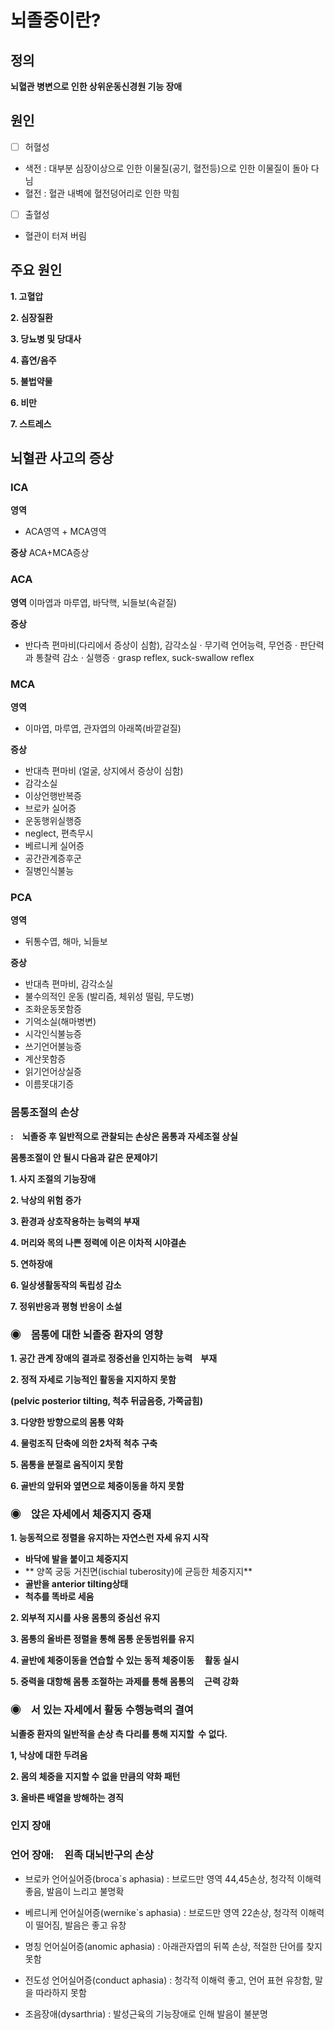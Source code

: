 # 뇌졸중이란?

## 정의

**뇌혈관 병변으로 인한 상위운동신경원 기능 장애**

## 원인

- [ ]  허혈성
- 색전 : 대부분 심장이상으로 인한 이물질(공기, 혈전등)으로 인한 이물질이 돌아 다님
- 혈전 : 혈관 내벽에 혈전덩어리로 인한 막힘
- [ ]  출혈성
- 혈관이 터져 버림

## 주요 원인

**1. 고혈압**

**2. 심장질환**

**3. 당뇨병 및 당대사**

**4. 흡연/음주**

**5. 불법약물**

**6. 비만**

**7. 스트레스**

## 뇌혈관 사고의 증상
### ICA

**영역**
- ACA영역 + MCA영역

**증상**
ACA+MCA증상

### ACA

**영역**
이마엽과 마루엽, 
바닥핵, 뇌들보(속겉질)

**증상**
- 반다측 편마비(다리에서 증상이 심함), 감각소실
· 무기력 언어능력, 무언증
· 판단력과 통찰력 감소
· 실행증
· grasp reflex, suck-swallow reflex

### MCA

**영역**
- 이마엽, 마루엽, 관자엽의 아래쪽(바깥겉질)

**증상**
- 반대측 편마비
(얼굴, 상지에서 증상이 심함)
- 감각소실
- 이상언행반복증
- 브로카 실어증
- 운동행위실행증
- neglect, 편측무시
- 베르니케 실어증
- 공간관계증후군
- 질병인식불능

### PCA

**영역**
- 뒤통수엽, 해마, 뇌들보

**증상**
- 반대측 편마비, 감각소실
- 불수의적인 운동
(발리즘, 체위성 떨림, 무도병)
- 조화운동못함증
- 기억소실(해마병변)
- 시각인식불능증
- 쓰기언어불능증
- 계산못함증
- 읽기언어상실증 
- 이름못대기증

### 몸통조절의 손상

**:　뇌졸중 후 일반적으로 관찰되는 손상은 몸통과 자세조절 상실**

**몸통조절이 안 될시 다음과 같은 문제야기**

**1. 사지 조절의 기능장애**

**2. 낙상의 위험 증가**

**3. 환경과 상호작용하는 능력의 부재**

**4. 머리와 목의 나쁜 정력에 이은 이차적 시야결손**

**5. 연하장애**

**6. 일상생활동작의 독립성 감소**

**7. 정위반응과 평형 반응이 소설**

### ◉　몸통에 대한 뇌졸중 환자의 영향

**1. 공간 관계 장애의 결과로 정중선을 인지하는 능력    부재**

**2. 정적 자세로 기능적인 활동을 지지하지 못함**

**(pelvic posterior tilting, 척추 뒤굽음증, 가쪽굽힘)**

**3. 다양한 방향으로의 몸통 약화**

**4. 물렁조직 단축에 의한 2차적 척추 구축**

**5. 몸통을 분절로 움직이지 못함**

**6. 골반의 앞뒤와 옆면으로 체중이동을 하지 못함**

### ◉　앉은 자세에서 체중지지 중재

**1. 능동적으로 정렬을 유지하는 자연스런 자세 유지 시작**

- **바닥에 발을 붙이고 체중지지**
- ** 양쪽 궁둥 거친면(ischial tuberosity)에 균등한 체중지지**
- **골반을 anterior tilting상태**
- **척추를 똑바로 세움**

**2. 외부적 지시를 사용 몸통의 중심선 유지**

**3. 몸통의 올바른 정렬을 통해 몸통 운동범위를 유지**

**4. 골반에 체중이동을 연습할 수 있는 동적 체중이동     활동 실시**

**5. 중력을 대항해 몸통 조절하는 과제를 통해 몸통의     근력 강화**

### ◉　서 있는 자세에서 활동 수행능력의 결여

**뇌졸중 환자의 일반적을 손상 측 다리를 통해 지지할  수 없다.**

**1, 낙상에 대한 두려움**

**2. 몸의 체중을 지지할 수 없을 만큼의 약화 패턴**

**3. 올바른 배열을 방해하는 경직**

### 인지 장애

### 언어 장애:　왼족 대뇌반구의 손상
- 브로카 언어실어증(broca`s aphasia) : 브로드만 영역 44,45손상, 청각적 이해력 좋음, 발음이 느리고 불명확

- 베르니케 언어실어증(wernike`s aphasia) : 브로드만 영역 22손상, 청각적 이해력이 떨어짐, 발음은 좋고 유창

- 명칭 언어실어증(anomic aphasia) : 아래관자엽의 뒤쪽 손상, 적절한 단어를 찾지 못함

- 전도성 언어실어증(conduct aphasia) : 청각적 이해력 좋고, 언어 표현 유창함, 말을 따라하지 못함

- 조음장애(dysarthria) : 발성근육의 기능장애로 인해 발음이 불분명

